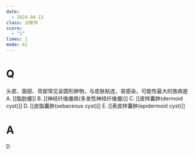 ```yaml
---
date:
  - 2024-04-13
class: 诊断学
score:
  - "1"
times: 1
mode: A1
---
```



# Q
头皮、面部、背部常见呈圆形肿物，与皮肤粘连，易感染，可能性最大的族病是
A. [[脂肪瘤]] B. [[神经纤维瘤病(多发性神经纤维瘤)]] C. [[皮样囊肿(dermoid cyst)]]
D. [[皮脂囊肿(sebaceous cyst)]] E. [[表皮样囊肿(epidermoid cyst)]]

# A

D

